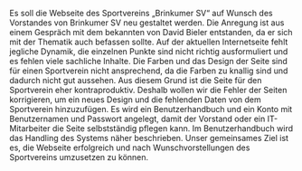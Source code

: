 Es soll die Webseite des Sportvereins „Brinkumer SV“ auf Wunsch des Vorstandes von Brinkumer SV neu gestaltet werden. Die Anregung ist aus einem Gespräch mit dem bekannten von David Bieler entstanden, da er sich mit der Thematik auch befassen sollte. Auf der aktuellen Internetseite fehlt jegliche Dynamik, die einzelnen Punkte sind nicht richtig ausformuliert und es fehlen viele sachliche Inhalte. Die Farben und das Design der Seite sind für einen Sportverein nicht ansprechend, da die Farben zu knallig sind und dadurch nicht gut aussehen. Aus diesem Grund ist die Seite für den Sportverein eher kontraproduktiv. Deshalb wollen wir die Fehler der Seiten korrigieren, um ein neues Design und die fehlenden Daten von dem Sportverein hinzuzufügen. Es wird ein Benutzerhandbuch und ein Konto mit Benutzernamen und Passwort angelegt, damit der Vorstand oder ein IT-Mitarbeiter die Seite selbstständig pflegen kann. Im Benutzerhandbuch wird das Handling des Systems näher beschrieben. Unser gemeinsames Ziel ist es, die Webseite erfolgreich und nach Wunschvorstellungen des Sportvereins umzusetzen zu können.